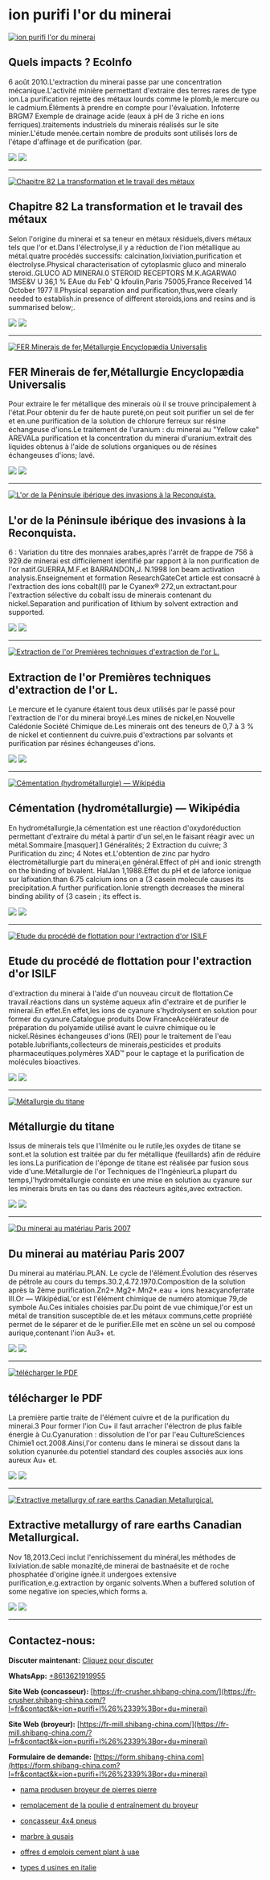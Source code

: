 # ion purifi l&#39;or du minerai

<a href="https://swt.shibang-china.com/?l=fr&img&k=ion+purifi+l%26%2339%3Bor+du+minerai" target="_blank">![ion purifi l&#39;or du minerai](http://static.shibang-china.com/all-800x300/99.jpg)</a>

## Quels impacts ? EcoInfo
6 août 2010.L&#39;extraction du minerai passe par une concentration mécanique.L&#39;activité minière permettant d&#39;extraire des terres rares de type ion.La purification rejette des métaux lourds comme le plomb,le mercure ou le cadmium.Éléments à prendre en compte pour l&#39;évaluation. Infoterre BRGM7 Exemple de drainage acide (eaux à pH de 3 riche en ions ferriques).traitements industriels du minerais réalisés sur le site minier.L&#39;étude menée.certain nombre de produits sont utilisés lors de l&#39;étape d&#39;affinage et de purification (par.


<a href="https://whatsapp.shibangsoft.com/WhatsApp.php" target="_blank" title="WhatsApp">![](http://static.shibang-china.com/icon/whatsapp.png)</a> <a href="https://swt.shibang-china.com/?l=fr&icon&k=ion+purifi+l%26%2339%3Bor+du+minerai" target="_blank">![](http://static.shibang-china.com/icon/chat-fr.png)</a>

---

<a href="https://swt.shibang-china.com/?l=fr&img&k=ion+purifi+l%26%2339%3Bor+du+minerai" target="_blank">![Chapitre 82 La transformation et le travail des métaux](http://static.shibang-china.com/all-800x300/746.jpg)</a>

## Chapitre 82 La transformation et le travail des métaux
Selon l&#39;origine du minerai et sa teneur en métaux résiduels,divers métaux tels que l&#39;or et.Dans l&#39;électrolyse,il y a réduction de l&#39;ion métallique au métal.quatre procédés successifs: calcination,lixiviation,purification et électrolyse.Physical characterisation of cytoplasmic gluco and mineralo steroid..GLUCO AD MINERAI.0 STEROID RECEPTORS M.K.AGARWA0 1MSE&amp;V U 36,1 % EAue du Feb&#39; Q kfoulin,Paris 75005,France Received 14 October 1977 ll.Physical separation and purification,thus,were clearly needed to establish.in presence of different steroids,ions and resins and is summarised below;.


<a href="https://whatsapp.shibangsoft.com/WhatsApp.php" target="_blank" title="WhatsApp">![](http://static.shibang-china.com/icon/whatsapp.png)</a> <a href="https://swt.shibang-china.com/?l=fr&icon&k=ion+purifi+l%26%2339%3Bor+du+minerai" target="_blank">![](http://static.shibang-china.com/icon/chat-fr.png)</a>

---

<a href="https://swt.shibang-china.com/?l=fr&img&k=ion+purifi+l%26%2339%3Bor+du+minerai" target="_blank">![FER Minerais de fer,Métallurgie Encyclopædia Universalis](http://static.shibang-china.com/all-800x300/475.jpg)</a>

## FER Minerais de fer,Métallurgie Encyclopædia Universalis
Pour extraire le fer métallique des minerais où il se trouve principalement à l&#39;état.Pour obtenir du fer de haute pureté,on peut soit purifier un sel de fer et en.une purification de la solution de chlorure ferreux sur résine échangeuse d&#39;ions.Le traitement de l&#39;uranium : du minerai au &quot;Yellow cake&quot; AREVALa purification et la concentration du minerai d&#39;uranium.extrait des liquides obtenus à l&#39;aide de solutions organiques ou de résines échangeuses d&#39;ions; lavé.


<a href="https://whatsapp.shibangsoft.com/WhatsApp.php" target="_blank" title="WhatsApp">![](http://static.shibang-china.com/icon/whatsapp.png)</a> <a href="https://swt.shibang-china.com/?l=fr&icon&k=ion+purifi+l%26%2339%3Bor+du+minerai" target="_blank">![](http://static.shibang-china.com/icon/chat-fr.png)</a>

---

<a href="https://swt.shibang-china.com/?l=fr&img&k=ion+purifi+l%26%2339%3Bor+du+minerai" target="_blank">![L&#39;or de la Péninsule ibérique des invasions à la Reconquista.](http://static.shibang-china.com/all-800x300/162.jpg)</a>

## L&#39;or de la Péninsule ibérique des invasions à la Reconquista.
6 : Variation du titre des monnaies arabes,après l&#39;arrêt de frappe de 756 à 929.de minerai est difficilement identifié par rapport à la non purification de l&#39;or natif.GUERRA,M.F.et BARRANDON,J. N.1998 Ion beam activation analysis.Enseignement et formation ResearchGateCet article est consacré à l&#39;extraction des ions cobalt(II) par le Cyanex® 272,un extractant.pour l&#39;extraction sélective du cobalt issu de minerais contenant du nickel.Separation and purification of lithium by solvent extraction and supported.


<a href="https://whatsapp.shibangsoft.com/WhatsApp.php" target="_blank" title="WhatsApp">![](http://static.shibang-china.com/icon/whatsapp.png)</a> <a href="https://swt.shibang-china.com/?l=fr&icon&k=ion+purifi+l%26%2339%3Bor+du+minerai" target="_blank">![](http://static.shibang-china.com/icon/chat-fr.png)</a>

---

<a href="https://swt.shibang-china.com/?l=fr&img&k=ion+purifi+l%26%2339%3Bor+du+minerai" target="_blank">![Extraction de l&#39;or Premières techniques d&#39;extraction de l&#39;or L.](http://static.shibang-china.com/all-800x300/907.jpg)</a>

## Extraction de l&#39;or Premières techniques d&#39;extraction de l&#39;or L.
Le mercure et le cyanure étaient tous deux utilisés par le passé pour l&#39;extraction de l&#39;or du minerai broyé.Les mines de nickel,en Nouvelle Calédonie Société Chimique de.Les minerais ont des teneurs de 0,7 à 3 % de nickel et contiennent du cuivre.puis d&#39;extractions par solvants et purification par résines échangeuses d&#39;ions.


<a href="https://whatsapp.shibangsoft.com/WhatsApp.php" target="_blank" title="WhatsApp">![](http://static.shibang-china.com/icon/whatsapp.png)</a> <a href="https://swt.shibang-china.com/?l=fr&icon&k=ion+purifi+l%26%2339%3Bor+du+minerai" target="_blank">![](http://static.shibang-china.com/icon/chat-fr.png)</a>

---

<a href="https://swt.shibang-china.com/?l=fr&img&k=ion+purifi+l%26%2339%3Bor+du+minerai" target="_blank">![Cémentation (hydrométallurgie) — Wikipédia](http://static.shibang-china.com/all-800x300/125.jpg)</a>

## Cémentation (hydrométallurgie) — Wikipédia
En hydrométallurgie,la cémentation est une réaction d&#39;oxydoréduction permettant d&#39;extraire du métal à partir d&#39;un sel,en le faisant réagir avec un métal.Sommaire.[masquer].1 Généralités; 2 Extraction du cuivre; 3 Purification du zinc; 4 Notes et.L&#39;obtention de zinc par hydro électrométallurgie part du minerai,en général.Effect of pH and ionic strength on the binding of bivalent. HalJan 1,1988.Effet du pH et de laforce ionique sur lafixation.than 6.75 calcium ions on a (3 casein molecule causes its precipitation.A further purification.Ionie strength decreases the mineraI binding ability of {3 casein ; its effect is.


<a href="https://whatsapp.shibangsoft.com/WhatsApp.php" target="_blank" title="WhatsApp">![](http://static.shibang-china.com/icon/whatsapp.png)</a> <a href="https://swt.shibang-china.com/?l=fr&icon&k=ion+purifi+l%26%2339%3Bor+du+minerai" target="_blank">![](http://static.shibang-china.com/icon/chat-fr.png)</a>

---

<a href="https://swt.shibang-china.com/?l=fr&img&k=ion+purifi+l%26%2339%3Bor+du+minerai" target="_blank">![Etude du procédé de flottation pour l&#39;extraction d&#39;or ISILF](http://static.shibang-china.com/all-800x300/1017.jpg)</a>

## Etude du procédé de flottation pour l&#39;extraction d&#39;or ISILF
d&#39;extraction du minerai à l&#39;aide d&#39;un nouveau circuit de flottation.Ce travail.réactions dans un système aqueux afin d&#39;extraire et de purifier le minerai.En effet.En effet,les ions de cyanure s&#39;hydrolysent en solution pour former du cyanure.Catalogue produits Dow FranceAccélérateur de préparation du polyamide utilisé avant le cuivre chimique ou le nickel.Résines échangeuses d&#39;ions (REI) pour le traitement de l&#39;eau potable.lubrifiants,collecteurs de minerais,pesticides et produits pharmaceutiques.polymères XAD™ pour le captage et la purification de molécules bioactives.


<a href="https://whatsapp.shibangsoft.com/WhatsApp.php" target="_blank" title="WhatsApp">![](http://static.shibang-china.com/icon/whatsapp.png)</a> <a href="https://swt.shibang-china.com/?l=fr&icon&k=ion+purifi+l%26%2339%3Bor+du+minerai" target="_blank">![](http://static.shibang-china.com/icon/chat-fr.png)</a>

---

<a href="https://swt.shibang-china.com/?l=fr&img&k=ion+purifi+l%26%2339%3Bor+du+minerai" target="_blank">![Métallurgie du titane](http://static.shibang-china.com/all-800x300/946.jpg)</a>

## Métallurgie du titane
Issus de minerais tels que l&#39;ilménite ou le rutile,les oxydes de titane se sont.et la solution est traitée par du fer métallique (feuillards) afin de réduire les ions.La purification de l&#39;éponge de titane est réalisée par fusion sous vide d&#39;une.Métallurgie de l&#39;or Techniques de l&#39;IngénieurLa plupart du temps,l&#39;hydrométallurgie consiste en une mise en solution au cyanure sur les minerais bruts en tas ou dans des réacteurs agités,avec extraction.


<a href="https://whatsapp.shibangsoft.com/WhatsApp.php" target="_blank" title="WhatsApp">![](http://static.shibang-china.com/icon/whatsapp.png)</a> <a href="https://swt.shibang-china.com/?l=fr&icon&k=ion+purifi+l%26%2339%3Bor+du+minerai" target="_blank">![](http://static.shibang-china.com/icon/chat-fr.png)</a>

---

<a href="https://swt.shibang-china.com/?l=fr&img&k=ion+purifi+l%26%2339%3Bor+du+minerai" target="_blank">![Du minerai au matériau Paris 2007](http://static.shibang-china.com/all-800x300/603.jpg)</a>

## Du minerai au matériau Paris 2007
Du minerai au matériau.PLAN. Le cycle de l&#39;élément.Évolution des réserves de pétrole au cours du temps.30.2,4.72.1970.Composition de la solution après la 2ème purification.Zn2+.Mg2+.Mn2+.eau + ions hexacyanoferrate III.Or — WikipédiaL&#39;or est l&#39;élément chimique de numéro atomique 79,de symbole Au.Ces initiales choisies par.Du point de vue chimique,l&#39;or est un métal de transition susceptible de.et les métaux communs,cette propriété permet de le séparer et de le purifier.Elle met en scène un sel ou composé aurique,contenant l&#39;ion Au3+ et.


<a href="https://whatsapp.shibangsoft.com/WhatsApp.php" target="_blank" title="WhatsApp">![](http://static.shibang-china.com/icon/whatsapp.png)</a> <a href="https://swt.shibang-china.com/?l=fr&icon&k=ion+purifi+l%26%2339%3Bor+du+minerai" target="_blank">![](http://static.shibang-china.com/icon/chat-fr.png)</a>

---

<a href="https://swt.shibang-china.com/?l=fr&img&k=ion+purifi+l%26%2339%3Bor+du+minerai" target="_blank">![télécharger le PDF](http://static.shibang-china.com/all-800x300/1146.jpg)</a>

## télécharger le PDF
La première partie traite de l&#39;élément cuivre et de la purification du minerai.3 Pour former l&#39;ion Cu+ il faut arracher l&#39;électron de plus faible énergie à Cu.Cyanuration : dissolution de l&#39;or par l&#39;eau CultureSciences Chimie1 oct.2008.Ainsi,l&#39;or contenu dans le minerai se dissout dans la solution cyanurée.du potentiel standard des couples associés aux ions aureux Au+ et.


<a href="https://whatsapp.shibangsoft.com/WhatsApp.php" target="_blank" title="WhatsApp">![](http://static.shibang-china.com/icon/whatsapp.png)</a> <a href="https://swt.shibang-china.com/?l=fr&icon&k=ion+purifi+l%26%2339%3Bor+du+minerai" target="_blank">![](http://static.shibang-china.com/icon/chat-fr.png)</a>

---

<a href="https://swt.shibang-china.com/?l=fr&img&k=ion+purifi+l%26%2339%3Bor+du+minerai" target="_blank">![Extractive metallurgy of rare earths Canadian Metallurgical.](http://static.shibang-china.com/all-800x300/97.jpg)</a>

## Extractive metallurgy of rare earths Canadian Metallurgical.
Nov 18,2013.Ceci inclut l&#39;enrichissement du minéral,les méthodes de lixiviation.de sable monazité,de minerai de bastnaésite et de roche phosphatée d&#39;origine ignée.it undergoes extensive purification,e.g.extraction by organic solvents.When a buffered solution of some negative ion species,which forms a.

<a href="https://whatsapp.shibangsoft.com/WhatsApp.php" target="_blank" title="WhatsApp">![](http://static.shibang-china.com/icon/whatsapp.png)</a> <a href="https://swt.shibang-china.com/?l=fr&icon&k=ion+purifi+l%26%2339%3Bor+du+minerai" target="_blank">![](http://static.shibang-china.com/icon/chat-fr.png)</a>

---
## Contactez-nous:

**Discuter maintenant:** [Cliquez pour discuter](https://swt.shibang-china.com?l=fr&contact&k=ion+purifi+l%26%2339%3Bor+du+minerai)

**WhatsApp:**  [+8613621919955](https://whatsapp.shibangsoft.com/WhatsApp.php)

**Site Web (concasseur):** [https://fr-crusher.shibang-china.com/](https://fr-crusher.shibang-china.com/?l=fr&contact&k=ion+purifi+l%26%2339%3Bor+du+minerai)

**Site Web (broyeur):** [https://fr-mill.shibang-china.com/](https://fr-mill.shibang-china.com/?l=fr&contact&k=ion+purifi+l%26%2339%3Bor+du+minerai)

**Formulaire de demande:** [https://form.shibang-china.com](https://form.shibang-china.com?l=fr&contact&k=ion+purifi+l%26%2339%3Bor+du+minerai)

* [nama produsen broyeur de pierres pierre](../37/nama%20produsen%20broyeur%20de%20pierres%20pierre.md)

* [remplacement de la poulie d entraînement du broyeur](../35/remplacement%20de%20la%20poulie%20d%20entra%C3%AEnement%20du%20broyeur.md)

* [concasseur 4x4 pneus](../34/concasseur%204x4%20pneus.md)

* [marbre à qusais](../29/marbre%20%C3%A0%20qusais.md)

* [offres d emplois cement plant à uae](../29/offres%20d%20emplois%20cement%20plant%20%C3%A0%20uae.md)

* [types d usines en italie](../32/types%20d%20usines%20en%20italie.md)